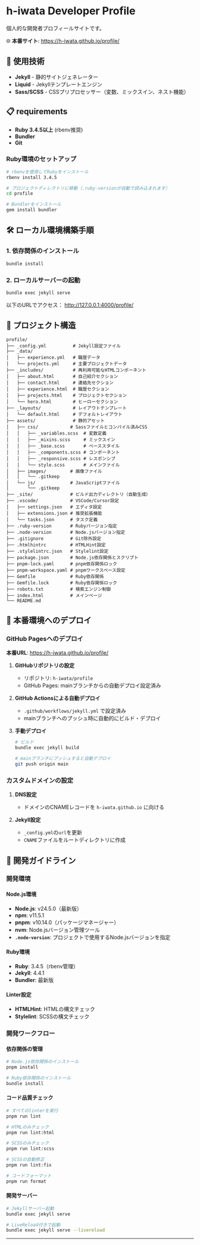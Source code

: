 # h-iwata Developer Profile

個人的な開発者プロフィールサイトです。

🌐 **本番サイト**: https://h-iwata.github.io/profile/

## 🚀 使用技術

- **Jekyll** - 静的サイトジェネレーター
- **Liquid** - Jekyllテンプレートエンジン
- **Sass/SCSS** - CSSプリプロセッサー（変数、ミックスイン、ネスト機能）

## 📋 requirements

- **Ruby 3.4.5以上** (rbenv推奨)
- **Bundler**
- **Git**

### Ruby環境のセットアップ

```bash
# rbenvを使用してRubyをインストール
rbenv install 3.4.5

# プロジェクトディレクトリに移動（.ruby-versionが自動で読み込まれます）
cd profile

# Bundlerをインストール
gem install bundler
```

## 🛠️ ローカル環境構築手順

### 1. 依存関係のインストール

```bash
bundle install
```

### 2. ローカルサーバーの起動

```bash
bundle exec jekyll serve
```

以下のURLでアクセス： http://127.0.0.1:4000/profile/

## 📁 プロジェクト構造

```
profile/
├── _config.yml          # Jekyll設定ファイル
├── _data/
│   ├── experience.yml   # 職歴データ
│   └── projects.yml     # 主要プロジェクトデータ
├── _includes/           # 再利用可能なHTMLコンポーネント
│   ├── about.html       # 自己紹介セクション
│   ├── contact.html     # 連絡先セクション
│   ├── experience.html  # 職歴セクション
│   ├── projects.html    # プロジェクトセクション
│   └── hero.html        # ヒーローセクション
├── _layouts/            # レイアウトテンプレート
│   └── default.html     # デフォルトレイアウト
├── assets/              # 静的アセット
│   ├── css/            # Sassファイルとコンパイル済みCSS
│   │   ├── _variables.scss  # 変数定義
│   │   ├── _mixins.scss     # ミックスイン
│   │   ├── _base.scss       # ベーススタイル
│   │   ├── _components.scss # コンポーネント
│   │   ├── _responsive.scss # レスポンシブ
│   │   └── style.scss       # メインファイル
│   ├── images/         # 画像ファイル
│   │   └── .gitkeep    
│   └── js/             # JavaScriptファイル
│       └── .gitkeep    
├── _site/              # ビルド出力ディレクトリ（自動生成）
├── .vscode/            # VSCode/Cursor設定
│   ├── settings.json   # エディタ設定
│   ├── extensions.json # 推奨拡張機能
│   └── tasks.json      # タスク定義
├── .ruby-version       # Rubyバージョン指定
├── .node-version       # Node.jsバージョン指定
├── .gitignore          # Git除外設定
├── .htmlhintrc         # HTMLHint設定
├── .stylelintrc.json   # Stylelint設定
├── package.json        # Node.js依存関係とスクリプト
├── pnpm-lock.yaml      # pnpm依存関係ロック
├── pnpm-workspace.yaml # pnpmワークスペース設定
├── Gemfile             # Ruby依存関係
├── Gemfile.lock        # Ruby依存関係ロック
├── robots.txt          # 検索エンジン制御
├── index.html          # メインページ
└── README.md           
```

## 🚀 本番環境へのデプロイ

### GitHub Pagesへのデプロイ

**本番URL**: https://h-iwata.github.io/profile/

1. **GitHubリポジトリの設定**
   - リポジトリ: `h-iwata/profile`
   - GitHub Pages: mainブランチからの自動デプロイ設定済み

2. **GitHub Actionsによる自動デプロイ**
   - `.github/workflows/jekyll.yml` で設定済み
   - mainブランチへのプッシュ時に自動的にビルド・デプロイ

3. **手動デプロイ**
   ```bash
   # ビルド
   bundle exec jekyll build
   
   # mainブランチにプッシュすると自動デプロイ
   git push origin main
   ```

### カスタムドメインの設定

1. **DNS設定**
   - ドメインのCNAMEレコードを `h-iwata.github.io` に向ける

2. **Jekyll設定**
   - `_config.yml`の`url`を更新
   - `CNAME`ファイルをルートディレクトリに作成

## 📝 開発ガイドライン

### 開発環境

#### **Node.js環境**
- **Node.js**: v24.5.0（最新版）
- **npm**: v11.5.1
- **pnpm**: v10.14.0（パッケージマネージャー）
- **nvm**: Node.jsバージョン管理ツール
- **`.node-version`**: プロジェクトで使用するNode.jsバージョンを指定

#### **Ruby環境**
- **Ruby**: 3.4.5（rbenv管理）
- **Jekyll**: 4.4.1
- **Bundler**: 最新版

#### **Linter設定**
- **HTMLHint**: HTMLの構文チェック
- **Stylelint**: SCSSの構文チェック

### 開発ワークフロー

#### **依存関係の管理**
```bash
# Node.js依存関係のインストール
pnpm install

# Ruby依存関係のインストール
bundle install
```

#### **コード品質チェック**
```bash
# すべてのlinterを実行
pnpm run lint

# HTMLのみチェック
pnpm run lint:html

# SCSSのみチェック
pnpm run lint:scss

# SCSSの自動修正
pnpm run lint:fix

# コードフォーマット
pnpm run format
```

#### **開発サーバー**
```bash
# Jekyllサーバー起動
bundle exec jekyll serve

# LiveReload付きで起動
bundle exec jekyll serve --livereload
```
---

